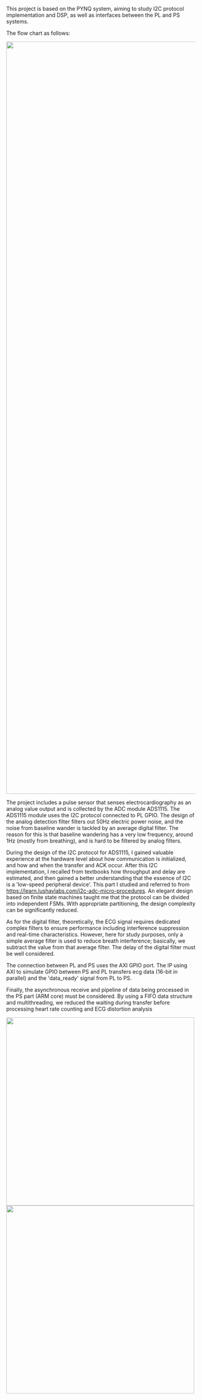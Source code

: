 This project is based on the PYNQ system, aiming to study I2C protocol implementation and DSP, as well as interfaces between the PL and PS systems. 

The flow chart as follows:


<img src="https://github.com/taiqianguo/ecg-analyzer/assets/58079218/d331bd29-6bb5-46a6-862f-cee515254d10" width="2000">

The project includes a pulse sensor that senses electrocardiography as an analog value output and is collected by the ADC module ADS1115. The ADS1115 module uses the I2C protocol connected to PL GPIO. The design of the analog detection filter filters out 50Hz electric power noise, and the noise from baseline wander is tackled by an average digital filter. The reason for this is that baseline wandering has a very low frequency, around 1Hz (mostly from breathing), and is hard to be filtered by analog filters.

During the design of the I2C protocol for ADS1115, I gained valuable experience at the hardware level about how communication is initialized, and how and when the transfer and ACK occur. After this I2C implementation, I recalled from textbooks how throughput and delay are estimated, and then gained a better understanding that the essence of I2C is a 'low-speed peripheral device'. This part I studied and referred to from https://learn.lushaylabs.com/i2c-adc-micro-procedures. An elegant design based on finite state machines taught me that the protocol can be divided into independent FSMs. With appropriate partitioning, the design complexity can be significantly reduced.

As for the digital filter, theoretically, the ECG signal requires dedicated complex filters to ensure performance including interference suppression and real-time characteristics. However, here for study purposes, only a simple average filter is used to reduce breath interference; basically, we subtract the value from that average filter. The delay of the digital filter must be well considered.

The connection between PL and PS uses the AXI GPIO port. The IP using AXI to simulate GPIO between PS and PL transfers ecg data (16-bit in parallel) and the 'data_ready' signal from PL to PS.

Finally, the asynchronous receive and pipeline of data being processed in the PS part (ARM core) must be considered. By using a FIFO data structure and multithreading, we reduced the waiting during transfer before processing heart rate counting and ECG distortion analysis

<img src="https://github.com/taiqianguo/ecg-analyzer/assets/58079218/fad51e88-98e7-48bc-8ea6-06905d269466" width="500">
<img src="https://github.com/taiqianguo/ecg-analyzer/assets/58079218/fb45d1e0-aa4d-4125-98d8-66aeae5b1673" width="500">




